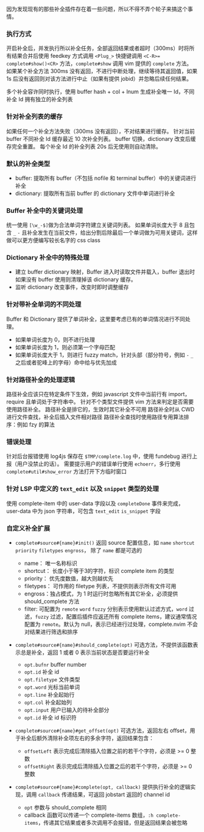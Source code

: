 因为发现现有的那些补全插件存在着一些问题，所以不得不弄个轮子来搞这个事情。

### 执行方式

开启补全后，并发执行所以补全任务，全部返回结果或者超时（300ms）时将所有结果合并后使用 feedkey 方式调用 `<Plug_>` 快捷键调用 `<C-R>= complete#show()<CR>` 方法，`complete#show` 调用 vim 提供的 `complete` 方法。
如果某个补全方法 300ms 没有返回，不进行中断处理，继续等待其返回值，如果 1s 后没有返回则对该方法进行中止（如果有提供 jobid）并忽略后续任何结果。

多个补全容许同时执行，使用 buffer hash + col + lnum 生成补全唯一 Id，不同补全 Id 拥有独立的补全列表

### 针对补全列表的缓存

如果任何一个补全方法失败（300ms 没有返回），不对结果进行缓存。
针对当前 buffer 不同补全 Id 缓存最近 10 次补全列表。
buffer 切换，dictionary 改变后缓存完全重置。
每个补全 Id 的补全列表 20s 后无使用则自动清除。

### 默认的补全类型

* buffer: 提取所有 buffer（不包括 nofile 和 terminal buffer）中的关键词进行补全
* dictionary: 提取所有当前 buffer 的 dictionary 文件中单词进行补全 

### Buffer 补全中的关键词处理

统一使用 `[\w_-$]`做为合法单词字符建立关键词列表。
如果单词长度大于 8 且包含 `_` `-` 且补全发生在当前文件，给出分割后除最后一个单词做为可用关键词，这样做可以更方便编写较长名字的 css class

### Dictionary 补全中的特殊处理

* 建立 buffer dictionary 映射，Buffer 进入时读取文件并载入，buffer 退出时如果没有 buffer 使用则清理掉该 dictionary 缓存。
* 监听 dictionary 改变事件，改变时即时调整缓存

### 针对带补全单词的不同处理

Buffer 和  Dictionary 提供了单词补全，这里要考虑已有的单词情况进行不同处理。

* 如果单词长度为 0，则不进行处理
* 如果单词长度为 1，则必须第一个字母匹配
* 如果单词长度大于 1，则进行 fuzzy match，针对头部（部分符号，例如 `-` `_` 之后或者驼峰上的字母）命中给与优先加成

### 针对路径补全的处理逻辑

路径补全应该只在特定条件下生效，例如 javascript 文件中当前行有 import， require 且单词处于字符串中。
针对不个类型文件提供 vim 方法来判定是否需要使用路径补全。
路径补全是排它的，生效时其它补全不可用
路径补全时从 CWD 进行文件查找，补全后插入文件相对路径
路径补全查找时使用路径专用算法排序：例如 fzy 的算法

### 错误处理

针对后台报错使用 log4js 保存在 `$TMP/complete.log` 中，使用 fundebug 进行上报（用户没禁止的话）。
需要提示用户的错误单行使用 `echoerr`，多行使用 `complete#util#show_error` 方法打开下方临时窗口 

### 针对 LSP 中定义的 `text_edit` 以及 `snippet` 类型的处理

使用 complete-item 中的 user-data 字段以及 `completeDone` 事件来完成， user-data 中为 json 字符串，可包含 `text_edit` `is_snippet` 字段

### 自定义补全扩展

* `complete#source#{name}#init()` 返回 source 配置信息，如 `name` `shortcut` `priority` `filetypes` `engross`， 除了 `name` 都是可选的
   * name： 唯一名称标识
   * shortcut： 长度小于等于3的字符，标识 complete item 的类型
   * priority： 优先度数值，越大则越优先
   * filetypes： 可作用的 filetype 列表，不提供则表示所有文件可用
   * engross：独占模式，为 1 时运行时忽略所有其它补全，必须提供 should_complete 方法
   * filter: 可配置为 `remote` `word` `fuzzy` 分别表示使用默认过滤方式，`word` 过滤，`fuzzy` 过滤，配置后插件应返还所有 complete items，建议通常情况配置为 `remote`。默认为 null，表示已经进行过处理，complete.nvim 不会对结果进行筛选和排序

* `complete#source#{name}#should_complete(opt)` 可选方法，不提供该函数表示总是补全，返回 1 或者 0 表示当前状态是否要运行补全
   * `opt.bufnr` buffer number
   * `opt.id` 补全 id
   * `opt.filetype` 文件类型
   * `opt.word` 光标当前单词
   * `opt.line` 补全起始行
   * `opt.col` 补全起始列
   * `opt.input` 用户已输入的待补全部分
   * `opt.id` 补全 id 标识符

* `complete#source#{name}#get_offset(opt)` 可选方法，返回左右 offset，用于补全后额外清除补全项左右的多余字符，返回结果包含：
   * `offsetLeft` 表示完成后清除插入位置之前的若干个字符，必须是 >= 0 整数
   * `offsetRight` 表示完成后清除插入位置之后的若干个字符，必须是 >= 0 整数

* `complete#source#{name}#complete(opt, callback)` 提供执行补全的逻辑实现，调用 `callback` 传递结果，可返回 jobstart 返回的 channel id
  *  `opt` 参数与 should_complete 相同
  *  callback 函数可以传递一个 complete-items 数组，`:h complete-items`，传递其它结果或者多次调用不会报错，但是返回结果会被忽略

